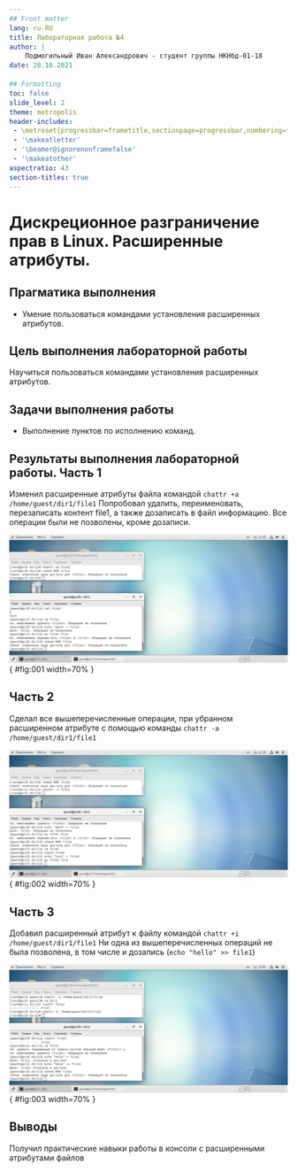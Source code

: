 ```yaml
---
## Front matter
lang: ru-RU
title: Лабораторная работа №4
author: |
	Подмогильный Иван Александрович - студент группы НКНбд-01-18
date: 28.10.2021

## Formatting
toc: false
slide_level: 2
theme: metropolis
header-includes:
 - \metroset{progressbar=frametitle,sectionpage=progressbar,numbering=fraction}
 - '\makeatletter'
 - '\beamer@ignorenonframefalse'
 - '\makeatother'
aspectratio: 43
section-titles: true
---
```


# Дискреционное разграничение прав в Linux. Расширенные атрибуты.

## Прагматика выполнения

- Умение пользоваться командами установления расширенных атрибутов.

## Цель выполнения лабораторной работы

Научиться пользоваться командами установления расширенных атрибутов.

## Задачи выполнения работы

- Выполнение пунктов по исполнению команд.

## Результаты выполнения лабораторной работы. Часть 1

Изменил расширенные атрибуты файла командой `chattr +a /home/guest/dir1/file1`
Попробовал удалить, переименовать, перезаписать контент file1, а также дозаписать
в файл информацию. Все операции были не позволены, кроме дозаписи.

![Действия над файлом при расширенном атрибуте a](../images/8.png){ #fig:001 width=70% }

## Часть 2
Сделал все вышеперечисленные операции, при убранном расширенном атрибуте с помощью
команды `chattr -a /home/guest/dir1/file1`

![Действия над файлом без расширенного атрибута a](../images/10.png){ #fig:002 width=70% }

## Часть 3

Добавил расширенный атрибут к файлу командой `chattr +i /home/guest/dir1/file1`
Ни одна из вышеперечисленных операций не была позволена, в том числе и дозапись
(`echo "hello" >> file1`)

![Действия над файлом при расширенном атрибуте i](../images/13.png){ #fig:003 width=70% }


## Выводы

Получил практические навыки работы в консоли с расширенными атрибутами файлов
